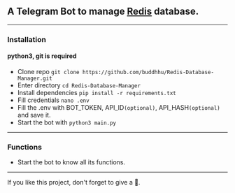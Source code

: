 ## A Telegram Bot to manage [Redis](https://redislabs.com) database.

---
### Installation
#### python3, git is required

- Clone repo `git clone https://github.com/buddhhu/Redis-Database-Manager.git`
- Enter directory `cd Redis-Database-Manager`
- Install dependencies `pip install -r requirements.txt`
- Fill credentials `nano .env`
- Fill the .env with BOT_TOKEN, API_ID`(optional)`, API_HASH`(optional)` and save it.
- Start the bot with `python3 main.py`
---
### Functions
- Start the bot to know all its functions.
---
If you like this project, don't forget to give a 🌟.
